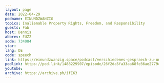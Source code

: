 ```yaml
---
layout: page
date: 2022-04-29
podname: EINUNDZWANZIG
topics: Inalienable Property Rights, Freedom, and Responsibility
guests: Fab
host: Dennis
abbrev: EUZZ
sode: 734084
star: 
lang: DE
code: speech
link: https://einundzwanzig.space/podcast/verschiedenes-gespraech-zu-unveraeuerliche-eigentumsrechte-special/
podlink: https://pod.link/1488229907/episode/26f2da5fa33aa68fe36ae2779c8f302d
youtube: 
archive: https://archive.ph/ifE63
---
```

